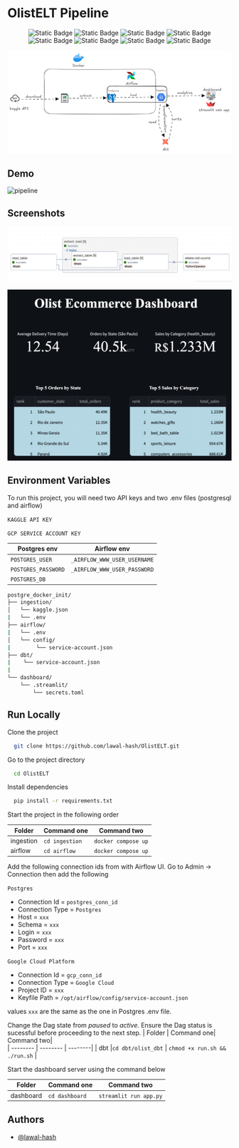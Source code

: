 
# OlistELT Pipeline
<div align="center">
   <img alt="Static Badge" src="https://img.shields.io/badge/Python%09-white?logo=python">
   <img alt="Static Badge" src="https://img.shields.io/badge/PostgreSQL%09-white?logo=postgresql">
   <img alt="Static Badge" src="https://img.shields.io/badge/bigquery%20-white?logo=googlebigquery">
   <img alt="Static Badge" src="https://img.shields.io/badge/dbt%09-white?logo=dbt">
   <img alt="Static Badge" src="https://img.shields.io/badge/Apache%20Airflow%20-white?logo=apacheairflow&logoColor=green">
   <img alt="Static Badge" src="https://img.shields.io/badge/Docker%20-white?logo=docker">
   <img alt="Static Badge" src="https://img.shields.io/badge/Google%20Cloud%09-white?logo=googlecloud" >
   <img alt="Static Badge" src="https://img.shields.io/badge/Git%09-white?logo=git">
</div>

![pipeline](images/final_diagram.png)

## Demo

<img src="images/airfow_two.gif" alt="pipeline" width="640" height="400">

## Screenshots
![pipeline](images/airflow_graph.png)


![pipeline](images/dashboard.png)



## Environment Variables

To run this project, you will need two API keys and two .env files (postgresql and airflow)


`KAGGLE API KEY`

`GCP SERVICE ACCOUNT KEY`

| Postgres env | Airflow env| 
| -------- | -------- | 
|  `POSTGRES_USER`   |  `_AIRFLOW_WWW_USER_USERNAME`    | 
| `POSTGRES_PASSWORD`    | `_AIRFLOW_WWW_USER_PASSWORD`  | 
|  `POSTGRES_DB` ||

```bash
postgre_docker_init/
├── ingestion/
│   └── kaggle.json
|   └── .env
├── airflow/
|   └── .env
│   └── config/
|        └── service-account.json
├── dbt/
|    └── service-account.json
|
└── dashboard/
    └── .streamlit/
        └── secrets.toml

```
## Run Locally

Clone the project

```bash
  git clone https://github.com/lawal-hash/OlistELT.git
```

Go to the project directory

```bash
  cd OlistELT
```

Install dependencies

```bash
  pip install -r requirements.txt
```

Start the project in the following order

| Folder | Command one| Command two|
| -------- | -------- | --------|
|  ingestion |  `cd ingestion`    | `docker compose up` |
| airflow    | `cd airflow`  | `docker compose up`|

Add the following connection ids from with Airflow UI. Go to Admin -> Connection then add the following

`Postgres`
* Connection Id = `postgres_conn_id`
* Connection Type = `Postgres`
* Host = `xxx`
* Schema = `xxx`
* Login = `xxx`
* Password = `xxx`
*  Port = `xxx`

`Google Cloud Platform`

* Connection Id = `gcp_conn_id`
* Connection Type = `Google Cloud`
* Project ID = `xxx`
* Keyfile Path = `/opt/airflow/config/service-account.json`

values `xxx` are the same as the one in Postgres .env file.


Change the Dag state from *paused* to *active*. Ensure the Dag status is sucessful before proceeding to the next step.
| Folder | Command one| Command two|  
| -------- | -------- | --------|
|  dbt |`cd dbt/olist_dbt` | `chmod +x run.sh && ./run.sh` | 

Start the dashboard server using the command below

| Folder | Command one| Command two|
--------|--------|--------|
|dashboard |`cd dashboard` | `streamlit run app.py`|

## Authors

- [@lawal-hash](https://github.com/lawal-hash)

